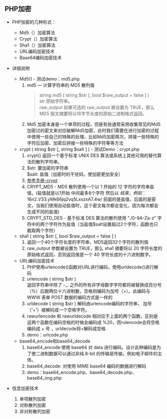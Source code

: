## PHP加密    
* PHP加密的几种形式：   
	* Md5（）加密算法   
	* Crypt（）加密算法   
	* Sha1（）加密算法   
	* URL编码加密技术   
	* Base64编码加密技术   
 
	
* 详细说明
	* Md5() - 测试demo：md5.php
		1. md5 — 计算字符串的 MD5 散列值  
			> string md5 ( string $str [, bool $raw_output = false ] )  
			> str 原始字符串。   
			> raw_output 如果可选的 raw_output 被设置为 TRUE，那么 MD5 报文摘要将以16字节长度的原始二进制格式返回。
		2. Md5 加密本身是一个单项的过程，但是有些通常采用收集常见的Md5加密过的密文来对应破解Md5加密，此时我们需要在进行加密的过程中使用一些自己的特殊的处理，比如Md5加密两次，拼接一些特殊的字符后加密、加密后拼接一些特殊的字符等等方法  
	* crypt ( string $str [, string $salt ] ) - 测试Demo：crypt.php   
		1. crypt() 返回一个基于标准 UNIX DES 算法或系统上其他可用的替代算法的散列字符串。    
		2. $str: 要加密的字符串   
		   $salt: 盐值（加密时的干扰码，使加密更加安全）   
		3. [参考手册-crypt](http://php.net/manual/zh/function.crypt.php)   
		4. CRYPT_MD5 - MD5 散列使用一个以 $1$ 开始的 12 字符的字符串盐值。(盐值就是以$1$开始 中间最多8个字符 然后以 $结束，例如：$1$6n2.V33.$yMk66jq2vq5LxszxA7.4w/ 前面的是盐值，后面的是密文，当我们使用自动盐值时，这个密文每次都会变化，因为每次都会生成不同的盐值)
		5. CRYPT_STD_DES - 基于标准 DES 算法的散列使用 "./0-9A-Za-z" 字符中的两个字符作为盐值（当盐值$salt设置超过2个字符，函数也只截取两个字符）    
	* sha1 ( string $str [, bool $raw_output = false ] )   
		1. 返回一个40个字符长度的字符串，MD5返回32个字符的散列值   
		2.  raw_output 参数被设置为 TRUE，那么 sha1 摘要将以 20 字符长度的原始格式返回，否则返回值是一个 40 字符长度的十六进制数字。  
	* URL编码加密技术    
		1. PHP使用urlencode()函数对URL进行编码，使用urldecode()进行解码    
		2. urlencode ( string $str )  
			返回字符串中除了 -_. 之外的所有非字母数字字符都将被替换成百分号（%）后跟两位十六进制数，空格则编码为加号（+）。此编码与 WWW 表单 POST 数据的编码方式是一样的
		3. urldecode ( string $str ) 解码由urlencode编码的字符串， 加号（'+'）被解码成一个空格字符。   
		4. rawurlencode 和 rawurldecode 相对应于上面的两个函数，区别是这两个函数在编码空格的时候会编码成 %20，而rulencode会将空格编码成 + 号 ，urldecode将+解码成空格    
		5. demo：urlcode.php
	* base64_encode和base64_decode
		1. base64_encode:使用 base64 对 data 进行编码。设计此种编码是为了使二进制数据可以通过非纯 8-bit 的传输层传输，例如电子邮件的主体。
		2. base64_decode: 对使用 MIME base64 编码的数据进行解码
		3. demo：base64_encode.php、base64_decode.php、base64_img.php
	
* 信息加密技术   
	1. 单项散列加密   
	2. 对称散列加密    
	3. 非对称散列加密
